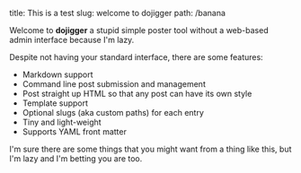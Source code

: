 title: This is a test
slug: welcome to dojigger
path: /banana


Welcome to **dojigger** a stupid simple poster tool without a web-based admin interface because I'm lazy.

Despite not having your standard interface, there are some features:

 - Markdown support
 - Command line post submission and management
 - Post straight up HTML so that any post can have its own style
 - Template support
 - Optional slugs (aka custom paths) for each entry
 - Tiny and light-weight
 - Supports YAML front matter

I'm sure there are some things that you might want from a thing like this, but I'm lazy and I'm betting you are too.